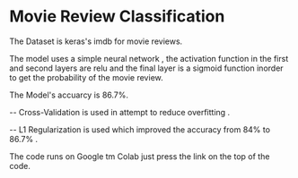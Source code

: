 # Movie Review Classification


The Dataset is keras's imdb for movie reviews.

The model uses a simple neural network , the activation function in the first and second layers are relu and the final layer is a sigmoid function inorder to get the probability of the movie review.

The Model's accuarcy is 86.7%. 

-- Cross-Validation is used in attempt to reduce overfitting .


-- L1 Regularization is used which improved the accuracy from 84% to 86.7% .


The code runs on Google tm Colab just press the link on the top of the code.
